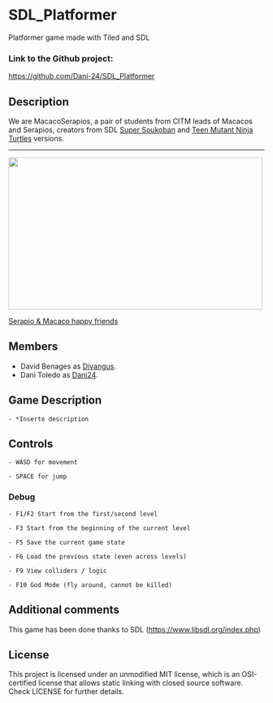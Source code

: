 # SDL_Platformer
Platformer game made with Tiled and SDL



### Link to the Github project:
https://github.com/Dani-24/SDL_Platformer


## Description
We are MacacoSerapios, a pair of students from CITM leads of Macacos and Serapios, creators from SDL [Super Soukoban](https://github.com/Dani-24/Serapios) and [Teen Mutant Ninja Turtles](https://github.com/Divangus/Macacos) versions.
  
---
<img width="500" height="300" src="https://i.ytimg.com/vi/yXGCelvsACA/maxresdefault.jpg">
  
[Serapio & Macaco happy friends](https://www.google.com/url?sa=i&url=https%3A%2F%2Fwww.youtube.com%2Fwatch%3Fv%3DyXGCelvsACA&psig=AOvVaw1ojBmRr-Ds0ulyodcVXuIT&ust=1635418923703000&source=images&cd=vfe&ved=0CAsQjRxqFwoTCNiNgLy46vMCFQAAAAAdAAAAABAD)
  

## Members
  
   * David Benages as [Divangus](https://github.com/Divangus).
   * Dani Toledo as [Dani24](https://github.com/Dani-24).

## Game Description
    - *Inserte description


## Controls

    - WASD for movement

    - SPACE for jump

### Debug
   
    - F1/F2 Start from the first/second level

    - F3 Start from the beginning of the current level

    - F5 Save the current game state

    - F6 Load the previous state (even across levels)

    - F9 View colliders / logic

    - F10 God Mode (fly around, cannot be killed)


## Additional comments
This game has been done thanks to SDL (https://www.libsdl.org/index.php)
  
  
## License
This project is licensed under an unmodified MIT license, which is an OSI-certified license that allows static linking with closed source software. Check LICENSE for further details.
